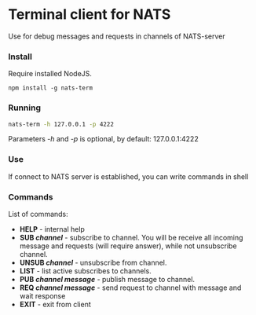 # Terminal client for NATS

Use for debug messages and requests in channels of NATS-server

### Install

Require installed NodeJS.

```
npm install -g nats-term
```

### Running

```bash
nats-term -h 127.0.0.1 -p 4222
```

Parameters *-h* and *-p* is optional, by default: 127.0.0.1:4222

### Use

If connect to NATS server is established, you can write commands in shell

### Commands

List of commands:
 - **HELP** - internal help
 - **SUB *channel*** - subscribe to channel. You will be receive all incoming message and requests (will require answer), while not unsubscribe channel.
 - **UNSUB *channel*** - unsubscribe from channel.
 - **LIST** - list active subscribes to channels.
 - **PUB *channel* *message*** - publish message to channel.
 - **REQ *channel* *message*** - send request to channel with message and wait response
 - **EXIT** - exit from client
